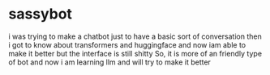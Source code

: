 # sassybot
i was trying to make a chatbot just to have a basic sort of conversation then i got to know about transformers and huggingface and now iam able to make it better but the interface is still shitty 
So, it is more of an friendly type of bot and now i am learning llm and will try to make it better
